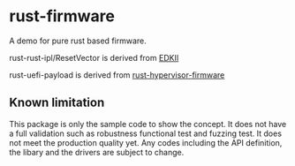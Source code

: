 # rust-firmware

A demo for pure rust based firmware.

rust-rust-ipl/ResetVector is derived from [EDKII](https://github.com/tianocore/edk2)

rust-uefi-payload is derived from [rust-hypervisor-firmware](https://github.com/cloud-hypervisor/rust-hypervisor-firmware)

## Known limitation
This package is only the sample code to show the concept. It does not have a full validation such as robustness functional test and fuzzing test. It does not meet the production quality yet. Any codes including the API definition, the libary and the drivers are subject to change.